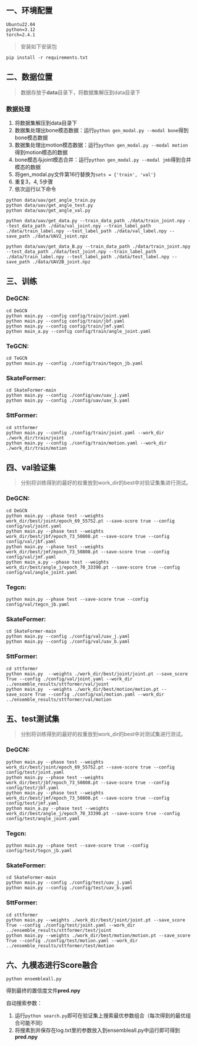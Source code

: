 ## 一、环境配置

```
Ubuntu22.04
python=3.12
torch=2.4.1
```

> 安装如下安装包

```
pip install -r requirements.txt
```



## 二、数据位置

> 数据存放于**data**目录下，将数据集解压到data目录下

### 数据处理

1. 将数据集解压到data目录下
2. 数据集处理出bone模态数据：运行`python gen_modal.py --modal bone`得到bone模态数据
3. 数据集处理出motion模态数据：运行`python gen_modal.py --modal motion`得到motion模态的数据
4. bone模态与joint模态合并：运行`python gen_modal.py --modal jmb`得到合并模态的数据
5. 将gen_modal.py文件第16行替换为`sets = {'train', 'val'}`
6. 重复3，4,  5步骤
7. 依次运行以下命令

```
python data/uav/get_angle_train.py
python data/uav/get_angle_test.py
python data/uav/get_angle_val.py

python data/uav/get_data.py --train_data_path ./data/train_joint.npy --test_data_path ./data/val_joint.npy --train_label_path ./data/train_label.npy --test_label_path ./data/val_label.npy --save_path ./data/UAV2_joint.npz

python data/uav/get_data_B.py --train_data_path ./data/train_joint.npy --test_data_path ./data/test_joint.npy --train_label_path ./data/train_label.npy --test_label_path ./data/test_label.npy --save_path ./data/UAV2B_joint.npz
```



## 三、训练

### DeGCN:

```
cd DeGCN
python main.py --config config/train/joint.yaml
python main.py --config config/train/jbf.yaml
python main.py --config config/train/jmf.yaml
python main_a.py --config config/train/angle_joint.yaml
```

### TeGCN:

```
cd TeGCN
python main.py --config ./config/train/tegcn_jb.yaml
```

### SkateFormer:

```
cd SkateFormer-main
python main.py --config ./config/uav/uav_j.yaml
python main.py --config ./config/uav/uav_b.yaml 
```

### SttFormer:

```
cd sttformer
python main.py --config ./config/train/joint.yaml --work_dir ./work_dir/train/joint
python main.py --config ./config/train/motion.yaml --work_dir ./work_dir/train/motion
```



## 四、val验证集

> 分别将训练得到的最好的权重放到work_dir的best中对验证集集进行测试。

### DeGCN:

```
cd DeGCN
python main.py --phase test --weights work_dir/best/joint/epoch_69_55752.pt --save-score true --config config/val/joint.yaml
python main.py --phase test --weights work_dir/best/jbf/epoch_73_50808.pt --save-score true --config config/val/jbf.yaml 
python main.py --phase test --weights work_dir/best/jmf/epoch_73_50808.pt --save-score true --config config/val/jmf.yaml
python main_a.py --phase test --weights work_dir/best/angle_j/epoch_70_33390.pt --save-score true --config config/val/angle_joint.yaml
```

### Tegcn:

```
python main.py --phase test --save-score true --config config/val/tegcn_jb.yaml
```

### SkateFormer:

```
cd SkateFormer-main
python main.py --config ./config/val/uav_j.yaml
python main.py --config ./config/val/uav_b.yaml
```

### SttFormer:

```
cd sttformer
python main.py  --weights ./work_dir/best/joint/joint.pt --save_score True --config ./config/val/joint.yaml --work_dir ../ensemble_results/sttformer/val/joint
python main.py  --weights ./work_dir/best/motion/motion.pt --save_score True --config ./config/val/motion.yaml --work_dir ../ensemble_results/sttformer/val/motion
```



## 五、test测试集

> 分别将训练得到的最好的权重放到work_dir的best中对测试集进行测试。

### DeGCN:

```
python main.py --phase test --weights work_dir/best/joint/epoch_69_55752.pt --save-score true --config config/test/joint.yaml
python main.py --phase test --weights work_dir/best/jbf/epoch_73_50808.pt --save-score true --config config/test/jbf.yaml
python main.py --phase test --weights work_dir/best/jmf/epoch_73_50808.pt --save-score true --config config/test/jmf.yaml
python main_a.py --phase test --weights work_dir/best/angle_j/epoch_70_33390.pt --save-score true --config config/test/angle_joint.yaml
```

### Tegcn:

```
python main.py --phase test --save-score true --config config/test/tegcn_jb.yaml
```

### SkateFormer:

```
cd SkateFormer-main
python main.py --config ./config/test/uav_j.yaml
python main.py --config ./config/test/uav_b.yaml
```

### SttFormer:

```
cd sttformer
python main.py --weights ./work_dir/best/joint/joint.pt --save_score True --config ./config/test/joint.yaml --work_dir ../ensemble_results/sttformer/test/joint
python main.py --weights ./work_dir/best/motion/motion.pt --save_score True --config ./config/test/motion.yaml --work_dir ../ensemble_results/sttformer/test/motion
```



## 六、九模态进行Score融合

```
python ensembleall.py
```

得到最终的置信度文件**pred.npy**

自动搜索参数：

1. 运行`python search.py`即可在验证集上搜索最优参数组合（每次得到的最优组合可能不同）
2. 将搜素到并保存在log.txt里的参数放入到ensembleall.py中运行即可得到**pred.npy**